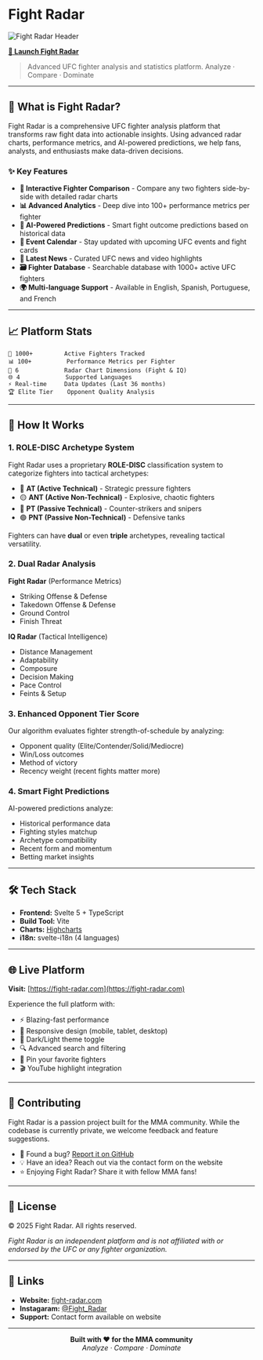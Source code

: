 # Fight Radar

![Fight Radar Header](public/header_bg.jpg)

**[🚀 Launch Fight Radar](https://fight-radar.com)**

> Advanced UFC fighter analysis and statistics platform. Analyze · Compare · Dominate

---

## 🎯 What is Fight Radar?

Fight Radar is a comprehensive UFC fighter analysis platform that transforms raw fight data into actionable insights. Using advanced radar charts, performance metrics, and AI-powered predictions, we help fans, analysts, and enthusiasts make data-driven decisions.

### ✨ Key Features

- **🎯 Interactive Fighter Comparison** - Compare any two fighters side-by-side with detailed radar charts
- **📊 Advanced Analytics** - Deep dive into 100+ performance metrics per fighter
- **🤖 AI-Powered Predictions** - Smart fight outcome predictions based on historical data
- **📅 Event Calendar** - Stay updated with upcoming UFC events and fight cards
- **📰 Latest News** - Curated UFC news and video highlights
- **🗃️ Fighter Database** - Searchable database with 1000+ active UFC fighters
- **🌍 Multi-language Support** - Available in English, Spanish, Portuguese, and French

---

## 📈 Platform Stats

```
🥊 1000+         Active Fighters Tracked
📊 100+          Performance Metrics per Fighter
🎯 6             Radar Chart Dimensions (Fight & IQ)
🌐 4             Supported Languages
⚡ Real-time     Data Updates (Last 36 months)
🏆 Elite Tier    Opponent Quality Analysis
```

---

## 🧠 How It Works

### 1. **ROLE-DISC Archetype System**
Fight Radar uses a proprietary **ROLE-DISC** classification system to categorize fighters into tactical archetypes:

- 🔴 **AT (Active Technical)** - Strategic pressure fighters
- 🟡 **ANT (Active Non-Technical)** - Explosive, chaotic fighters
- 🔵 **PT (Passive Technical)** - Counter-strikers and snipers
- 🟢 **PNT (Passive Non-Technical)** - Defensive tanks

Fighters can have **dual** or even **triple** archetypes, revealing tactical versatility.

### 2. **Dual Radar Analysis**

**Fight Radar** (Performance Metrics)
- Striking Offense & Defense
- Takedown Offense & Defense
- Ground Control
- Finish Threat

**IQ Radar** (Tactical Intelligence)
- Distance Management
- Adaptability
- Composure
- Decision Making
- Pace Control
- Feints & Setup

### 3. **Enhanced Opponent Tier Score**
Our algorithm evaluates fighter strength-of-schedule by analyzing:
- Opponent quality (Elite/Contender/Solid/Mediocre)
- Win/Loss outcomes
- Method of victory
- Recency weight (recent fights matter more)

### 4. **Smart Fight Predictions**
AI-powered predictions analyze:
- Historical performance data
- Fighting styles matchup
- Archetype compatibility
- Recent form and momentum
- Betting market insights

---

## 🛠️ Tech Stack

- **Frontend:** Svelte 5 + TypeScript
- **Build Tool:** Vite
- **Charts:** [Highcharts](https://www.highcharts.com)
- **i18n:** svelte-i18n (4 languages)

---

## 🌐 Live Platform

**Visit:** [https://fight-radar.com](https://fight-radar.com)

Experience the full platform with:
- ⚡ Blazing-fast performance
- 📱 Responsive design (mobile, tablet, desktop)
- 🎨 Dark/Light theme toggle
- 🔍 Advanced search and filtering
- 📌 Pin your favorite fighters
- 🎬 YouTube highlight integration

---

## 🤝 Contributing

Fight Radar is a passion project built for the MMA community. While the codebase is currently private, we welcome feedback and feature suggestions.

- 🐛 Found a bug? [Report it on GitHub](https://github.com/your-repo/issues)
- 💡 Have an idea? Reach out via the contact form on the website
- ⭐ Enjoying Fight Radar? Share it with fellow MMA fans!

---

## 📜 License

© 2025 Fight Radar. All rights reserved.

*Fight Radar is an independent platform and is not affiliated with or endorsed by the UFC or any fighter organization.*

---

## 🔗 Links

- **Website:** [fight-radar.com](https://fight-radar.com)
- **Instagaram:** [@Fight_Radar](https://www.instagram.com/fight_radar/#)
- **Support:** Contact form available on website

---

<p align="center">
  <strong>Built with ❤️ for the MMA community</strong><br>
  <em>Analyze · Compare · Dominate</em>
</p>
